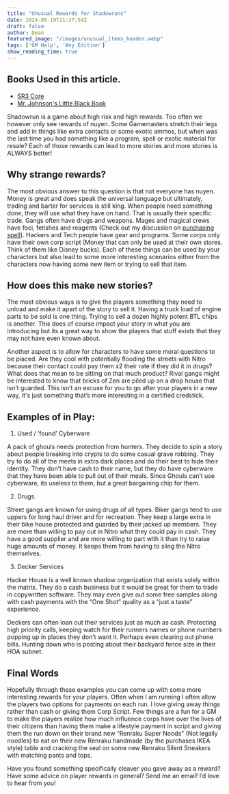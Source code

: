 ```yaml
---
title: "Unusual Rewards for Shadowruns"
date: 2024-05-19T21:27:54Z
draft: false
author: Dean
featured_image: "/images/unusual_items_header.webp"
tags: ['GM Help', 'Any Edition']
show_reading_time: true
---
```

## Books Used in this article. 
 - [SR3 Core](https://amzn.to/3WFuueI)
 - [Mr. Johnson's Little Black Book](https://amzn.to/4dPrP8g)

Shadowrun is a game about high risk and high rewards. Too often we however only see rewards of nuyen.  Some Gamemasters stretch their legs and add in things like extra contacts or some exotic ammos, but when was the last time you had something like a program, spell or exotic material for resale? Each of those rewards can lead to more stories and more stories is ALWAYS better!

## Why strange rewards?
The most obvious answer to this question is that not everyone has nuyen. Money is great and does speak the universal language but ultimately, trading and barter for services is still king. When people need something done, they will use what they have on hand. That is usually their specific trade. Gangs often have drugs and weapons. Mages and magical crews have foci, fetishes and reagents (Check out my discussion on [purchasing spell](https://www.nullsheen.com/posts/spells-buying-and-learning-in-shadowrun/)). Hackers and Tech people have gear and programs. Some corps only have their own corp script (Money that can only be used at their own stores. Think of them like Disney bucks). Each of these things can be used by your characters but also lead to some more interesting scenarios either from the characters now having some new item or trying to sell that item.

## How does this make new stories?
The most obvious ways is to give the players something they need to unload and make it apart of the story to sell it. Having a truck load of engine parts to be sold is one thing. Trying to sell a dozen highly potent BTL chips is another. This does of course impact your story in what you are introducing but its a great way to show the players that stuff exists that they may not have even known about.

Another aspect is to allow for characters to have some moral questions to be placed. Are they cool with potentially flooding the streets with Nitro because their contact could pay them x2 their rate if they did it in drugs? What does that mean to be sitting on that much product? Rival gangs might be interested to know that bricks of Zen are piled up on a drop house that isn’t guarded. This isn’t an excuse for you to go after your players in a new way, it's just something that’s more interesting in a certified credstick. 

## Examples of in Play:

1. Used / ‘found’ Cyberware 

A pack of ghouls needs protection from hunters. They decide to spin a story about people breaking into crypts to do some casual grave robbing. They try to do all of the meets in extra dark places and do their best to hide their identity. They don’t have cash to their name, but they do have cyberware that they have been able to pull out of their meals. Since Ghouls can’t use cyberware, its useless to them, but a great bargaining chip for them.

2. Drugs.

Street gangs are known for using drugs of all types. Biker gangs tend to use uppers for long haul driver and for recreation. They keep a large extra in their bike house protected and guarded by their jacked up members. They are more than willing to pay out in Nitro what they could pay in cash. They have a good supplier and are more willing to part with it than try to raise huge amounts of money. It keeps them from having to sling the Nitro themselves. 


3. Decker Services

Hacker House is a well known shadow organization that exists solely within the matrix. They do a cash business but it would be great for them to trade in copywritten software. They may even give out some free samples along with cash payments with the “One Shot” quality as a “just a taste” experience. 

Deckers can often loan out their services just as much as cash. Protecting high priority calls, keeping watch for their runners names or phone numbers popping up in places they don’t want it. Perhaps even clearing out phone bills. Hunting down who is posting about their backyard fence size in their HOA subnet.

## Final Words

Hopefully through these examples you can come up with some more interesting rewards for your players. Often when I am running I often allow the players two options for payments on each run. I love giving away things rather than cash or giving them Corp Script. Few things are a fun for a GM to make the players realize how much influence corps have over the lives of their citizens than having them make a lifestyle payment in script and giving them the run down on their brand new “Renraku Super Noods” (Not legally noodles) to eat on their new Renraku handmade (by the purchases IKEA style) table and cracking the seal on some new Renraku Silent Sneakers with matching pants and tops. 

Have you found something specifically cleaver you gave away as a reward? Have some advice on player rewards in general? Send me an email! I’d love to hear from you!